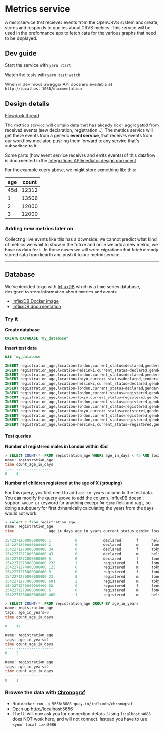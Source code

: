# Metrics service

A microservice that recieves events from the OpenCRVS system and create, stores and responds to queries about CRVS metrics. This service will be used in the preformance app to fetch data for the various graphs that need to be displayed.

## Dev guide

Start the service with `yarn start`

Watch the tests with `yarn test:watch`

When in dev mode swagger API docs are available at `http://localhost:1050/documentation`

## Design details

[Flowdock thread](https://www.flowdock.com/app/plan-international/ways-of-working/threads/3JH4c_aw6_MDyZ6nwwwDbRV_LEh)

The metrics service will contain data that has already been aggregated from received events (new declaration, registration...). The metrics service will get these events from a generic **event service**, that receives events from our workflow mediator, pushing them forward to any service that's subscribed to it.

Some parts (how event service receives and emits events) of this dataflow is documented in the [Integrations API/mediator design document](https://docs.google.com/document/d/1GUmWs7ZBOH9enKMtr9hLj5WKqb1P7HzdX8RfGNrotMs/edit#)

For the example query above, we might store something like this:

| age | count |
| --- | ----- |
| 45d | 12312 |
| 1   | 13506 |
| 2   | 12000 |
| 3   | 12000 |

### Adding new metrics later on

Collecting live events like this has a downside: we cannot predict what kind of metrics we want to show in the future and once we add a new metric, we have no data for it.
In these cases we will write migrations that fetch already stored data from hearth and push it to our metric service.

---

## Database

We've decided to go with [InfluxDB](https://www.influxdata.com/) which is a time series database, designed to store information about metrics and events.

- [InfluxDB Docker image](https://hub.docker.com/_/influxdb/)
- [InfluxDB documentation](https://docs.influxdata.com/influxdb)

### Try it

**Create database**

```sql
CREATE DATABASE "my_database"
```

**Insert test data**

```sql
USE "my_database"
```

```sql
INSERT registration_age,location=london,current_status=declared,gender=m age_in_days=1 1542271267000000000
INSERT registration_age,location=helsinki,current_status=declared,gender=f age_in_days=1 1542271268000000000
INSERT registration_age,location=london,current_status=declared,gender=m age_in_days=2 1542271269000000000
INSERT registration_age,location=tokyo,current_status=declared,gender=f age_in_days=34 1542271270000000000
INSERT registration_age,location=helsinki,current_status=declared,gender=m age_in_days=43 1542271271000000000
INSERT registration_age,location=london,current_status=declared,gender=f age_in_days=5 1542271272000000000
INSERT registration_age,location=london,current_status=registered,gender=f age_in_days=233 1542271273000000000
INSERT registration_age,location=tokyo,current_status=registered,gender=m age_in_days=125 1542271274000000000
INSERT registration_age,location=london,current_status=registered,gender=f age_in_days=5 1542271275000000000
INSERT registration_age,location=london,current_status=registered,gender=m age_in_days=23 1542271276000000000
INSERT registration_age,location=tokyo,current_status=registered,gender=m age_in_days=601 1542271277000000000
INSERT registration_age,location=london,current_status=registered,gender=f age_in_days=62 1542271278000000000
INSERT registration_age,location=london,current_status=registered,gender=m age_in_days=6 1542271279000000000
INSERT registration_age,location=helsinki,current_status=registered,gender=m age_in_days=400 1542271280000000000
```

#### Test queries

**Number of registered males in London within 45d**

```sql
> SELECT COUNT(*) FROM registration_age WHERE age_in_days < 45 AND location = 'london' AND gender='m'
name: registration_age
time count_age_in_days
---- -----------------
0    4
```

**Number of children registered at the age of X (grouping)**

For this query, you first need to add `age_in_years` column to the test data. You can modify the query above to add the column. InfluxDB doesn't support `GROUP BY` keyword for anything except for `time` field and tags, so doing a subquery for first dynamically calculating the years from the days would not work.

```sql
> select * from registration_age
name: registration_age
time                age_in_days age_in_years current_status gender location
----                ----------- ------------ -------------- ------ --------
1542271268000000000 1           0            declared       f      helsinki
1542271269000000000 2           0            declared       m      london
1542271270000000000 34          0            declared       f      tokyo
1542271271000000000 43          0            declared       m      helsinki
1542271272000000000 5           0            declared       f      london
1542271273000000000 233         1            registered     f      london
1542271274000000000 125         0            registered     m      tokyo
1542271275000000000 5           0            registered     f      london
1542271276000000000 23          0            registered     m      london
1542271277000000000 601         2            registered     m      tokyo
1542271278000000000 62          0            registered     f      london
1542271279000000000 6           0            registered     m      london
1542271280000000000 400         1            registered     m      helsinki

> SELECT COUNT(*) FROM registration_age GROUP BY age_in_years
name: registration_age
tags: age_in_years=0
time count_age_in_days
---- -----------------
0    10

name: registration_age
tags: age_in_years=1
time count_age_in_days
---- -----------------
0    2

name: registration_age
tags: age_in_years=2
time count_age_in_days
---- -----------------
0    1
```

### Browse the data with [Chronograf](https://www.influxdata.com/time-series-platform/chronograf/)

- Run `docker run -p 5656:8888 quay.io/influxdb/chronograf`
- Open up http://localhost:5656
- The UI will now ask you for connection details. Using `localhost:8086` does NOT work here, and will not connect. Instead you have to use `<your local ip>:8086`
